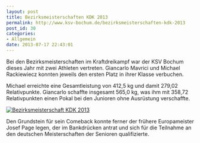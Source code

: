 ```yaml
---
layout: post
title: Bezirksmeisterschaften KDK 2013
permalink: http://www.ksv-bochum.de/bezirksmeisterschaften-kdk-2013
post_id: 30
categories: 
- Allgemein
date: 2013-07-17 22:43:01
---
```


Bei den Bezirksmeisterschaften im Kraftdreikampf war der KSV Bochum dieses Jahr mit zwei Athleten vertreten. Giancarlo Mavrici und Michael Rackiewiecz konnten jeweils den ersten Platz in ihrer Klasse verbuchen. 

Michael erreichte eine Gesamtleistung von 412,5 kg und damit 279,02 Relativpunkte. Giancarlo schaffte insgesamt 565,0 kg, was ihm mit 358,72 Relativpunkten einen Pokal bei den Junioren ohne Ausrüstung verschaffte.


[![Bezirksmeisterschaft KDK 2013](http://www.ksv-bochum.de/wp-content/uploads/2013/07/bezirksmeisterschaft-kdk-2013-640x480.jpg)](http://www.ksv-bochum.de/wp-content/uploads/2013/07/bezirksmeisterschaft-kdk-2013.jpg)

Den Grundstein für sein Comeback konnte ferner der frühere Europameister Josef Page legen, der im Bankdrücken antrat und sich für die Teilnahme an den deutschen Meisterschaften der Senioren qualifizierte.